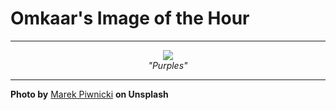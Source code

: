 # Omkaar's Image of the Hour

---

<div align="center">

<a href="https://unsplash.com/photos/mountains-stand-out-against-a-colorful-sunset-pzbm-wp8fa0">
  <img src="https://images.unsplash.com/photo-1749920937484-a61e6a9566a9?crop=entropy&cs=tinysrgb&fit=max&fm=jpg&ixid=M3w3NjA2Nzh8MHwxfHJhbmRvbXx8fHx8fHx8fDE3NTI1MzA0MDB8&ixlib=rb-4.1.0&q=80&w=1080" style="max-width:100%; height:auto;">
</a>

<br>
<i>"Purples"</i>

</div>

---

**Photo by** [Marek Piwnicki](https://unsplash.com/@marekpiwnicki) **on Unsplash**
